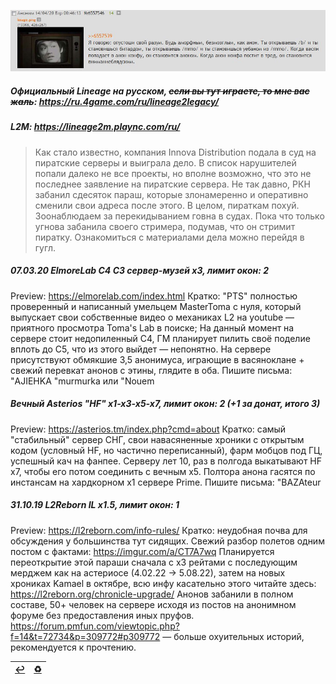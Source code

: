 ![](pics/cooperation.png)

##### Официальный Lineage на русском, ~~если вы тут играете, то мне вас жаль~~: https://ru.4game.com/ru/lineage2legacy/ 

##### L2M: https://lineage2m.plaync.com/ru/

> Как стало известно, компания Innova Distribution подала в суд на пиратские серверы и выиграла дело. В список нарушителей попали далеко не все проекты, но вполне возможно, что это не последнее заявление на пиратские сервера. Не так давно, РКН забанил сдесяток параш, которые злонамеренно и оперативно сменили свои адреса после этого.
> В целом, пираткам похуй. Зоонаблюдаем за перекидыванием говна в судах. Пока что только угнова забанила своего стримера, подумав, что он стримит пиратку.
> Ознакомиться с материалами дела можно перейдя в гугл.

##### 07.03.20 ElmoreLab C4 С3 сервер-музей x3, лимит окон: 2
Preview: https://elmorelab.com/index.html
Кратко: "PTS" полностью проверенный и написанный умельцем MasterToma с нуля, который выпускает свои собственные видео о механиках L2 на youtube — приятного просмотра Toma's Lab в поиске;
На данный момент на сервере стоит недопиленный С4, ГМ планирует пилить своё поделие вплоть до С5, что из этого выйдет — непонятно.
На сервере присутствуют обмякшие 3,5 анонимуса, играющие в васяноклане + свежий перевкат анонов с этины, глядите в оба.
Пишите письма: "AJIEHKA "murmurka или "Nouem

##### Вечный Asterios "HF" x1-x3-x5-x7, лимит окон: 2 (+1 за донат, итого 3)
Preview: https://asterios.tm/index.php?cmd=about
Кратко: самый "стабильный" сервер СНГ, свои навасяненные хроники с открытым кодом (условный HF, но частично переписанный), фарм мобцов под ГЦ, успешный кач на фанпее. Серверу лет 10, раз в полгода выкатывают HF x7, чтобы его потом соединить с вечным х5.
Полтора анона гасятся по инстансам на хардкорном x1 сервере Prime.
Пишите письма: "BAZAteur

##### 31.10.19 L2Reborn IL x1.5, лимит окон: 1
Preview: https://l2reborn.com/info-rules/
Кратко: неудобная почва для обсуждения у большинства тут сидящих.
Свежий разбор полетов одним постом с фактами: https://imgur.com/a/CT7A7wq
Планируется переоткрытие этой параши сначала с х3 рейтами с последующим мерджем как на астериосе (4.02.22 -> 5.08.22), затем на новых хрониках Kamael в октябре, всю инфу касательно этого читайте здесь: https://l2reborn.org/chronicle-upgrade/
Анонов забанили в полном составе, 50+ человек на сервере исходя из постов на анонимном форуме без предоставления иных пруфов.
https://forum.pmfun.com/viewtopic.php?f=14&t=72734&p=309772#p309772 — больше охуительных историй, рекомендуется к прочтению.

|[↩️](header.md)|[♻️](servers.md)|
|:---:|:---:|
